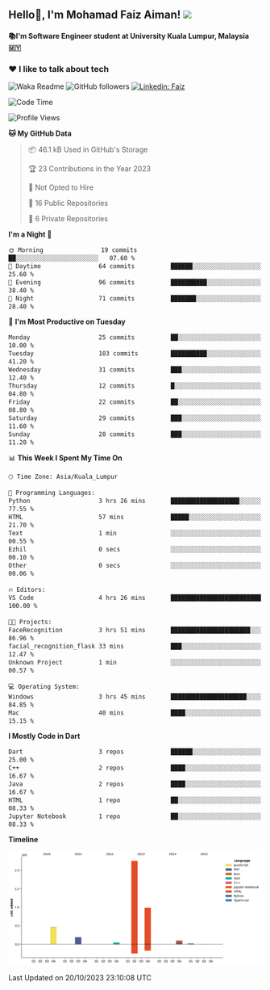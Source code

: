 <h2> Hello👋, I'm Mohamad Faiz Aiman! <img src="https://media.giphy.com/media/12oufCB0MyZ1Go/giphy.gif" width="50"></h2>

#### 📚I'm Software Engineer student at University Kuala Lumpur, Malaysia 🇲🇾
###  ❤️ I like to talk about tech 


![Waka Readme](https://github.com/anmol098/anmol098/workflows/Waka%20Readme/badge.svg)
![GitHub followers](https://img.shields.io/github/followers/faizaiman?label=Follow&style=social)
[![Linkedin: Faiz](https://img.shields.io/badge/-Faiz-blue?style=flat-square&logo=Linkedin&logoColor=white&link=https://www.linkedin.com/in/mohamad-faiz-aiman-623747192/)](https://www.linkedin.com/in/mohamad-faiz-aiman-623747192/)

<!--START_SECTION:waka-->
![Code Time](http://img.shields.io/badge/Code%20Time-152%20hrs%2027%20mins-blue)

![Profile Views](http://img.shields.io/badge/Profile%20Views-0-blue)

**🐱 My GitHub Data** 

> 📦 46.1 kB Used in GitHub's Storage 
 > 
> 🏆 23 Contributions in the Year 2023
 > 
> 🚫 Not Opted to Hire
 > 
> 📜 16 Public Repositories 
 > 
> 🔑 6 Private Repositories 
 > 
**I'm a Night 🦉** 

```text
🌞 Morning                19 commits          ██░░░░░░░░░░░░░░░░░░░░░░░   07.60 % 
🌆 Daytime                64 commits          ██████░░░░░░░░░░░░░░░░░░░   25.60 % 
🌃 Evening                96 commits          ██████████░░░░░░░░░░░░░░░   38.40 % 
🌙 Night                  71 commits          ███████░░░░░░░░░░░░░░░░░░   28.40 % 
```
📅 **I'm Most Productive on Tuesday** 

```text
Monday                   25 commits          ██░░░░░░░░░░░░░░░░░░░░░░░   10.00 % 
Tuesday                  103 commits         ██████████░░░░░░░░░░░░░░░   41.20 % 
Wednesday                31 commits          ███░░░░░░░░░░░░░░░░░░░░░░   12.40 % 
Thursday                 12 commits          █░░░░░░░░░░░░░░░░░░░░░░░░   04.80 % 
Friday                   22 commits          ██░░░░░░░░░░░░░░░░░░░░░░░   08.80 % 
Saturday                 29 commits          ███░░░░░░░░░░░░░░░░░░░░░░   11.60 % 
Sunday                   28 commits          ███░░░░░░░░░░░░░░░░░░░░░░   11.20 % 
```


📊 **This Week I Spent My Time On** 

```text
🕑︎ Time Zone: Asia/Kuala_Lumpur

💬 Programming Languages: 
Python                   3 hrs 26 mins       ███████████████████░░░░░░   77.55 % 
HTML                     57 mins             █████░░░░░░░░░░░░░░░░░░░░   21.70 % 
Text                     1 min               ░░░░░░░░░░░░░░░░░░░░░░░░░   00.55 % 
Ezhil                    0 secs              ░░░░░░░░░░░░░░░░░░░░░░░░░   00.10 % 
Other                    0 secs              ░░░░░░░░░░░░░░░░░░░░░░░░░   00.06 % 

🔥 Editors: 
VS Code                  4 hrs 26 mins       █████████████████████████   100.00 % 

🐱‍💻 Projects: 
FaceRecognition          3 hrs 51 mins       ██████████████████████░░░   86.96 % 
facial_recognition_flask 33 mins             ███░░░░░░░░░░░░░░░░░░░░░░   12.47 % 
Unknown Project          1 min               ░░░░░░░░░░░░░░░░░░░░░░░░░   00.57 % 

💻 Operating System: 
Windows                  3 hrs 45 mins       █████████████████████░░░░   84.85 % 
Mac                      40 mins             ████░░░░░░░░░░░░░░░░░░░░░   15.15 % 
```

**I Mostly Code in Dart** 

```text
Dart                     3 repos             ██████░░░░░░░░░░░░░░░░░░░   25.00 % 
C++                      2 repos             ████░░░░░░░░░░░░░░░░░░░░░   16.67 % 
Java                     2 repos             ████░░░░░░░░░░░░░░░░░░░░░   16.67 % 
HTML                     1 repo              ██░░░░░░░░░░░░░░░░░░░░░░░   08.33 % 
Jupyter Notebook         1 repo              ██░░░░░░░░░░░░░░░░░░░░░░░   08.33 % 
```



**Timeline**

![Lines of Code chart](https://raw.githubusercontent.com/faizaiman/faizaiman/main/assets/bar_graph.png)


 Last Updated on 20/10/2023 23:10:08 UTC
<!--END_SECTION:waka-->

